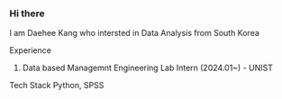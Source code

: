 ### Hi there

I am Daehee Kang who intersted in Data Analysis from South Korea

Experience
1. Data based Managemnt Engineering Lab Intern (2024.01~) - UNIST

Tech Stack
Python, SPSS
